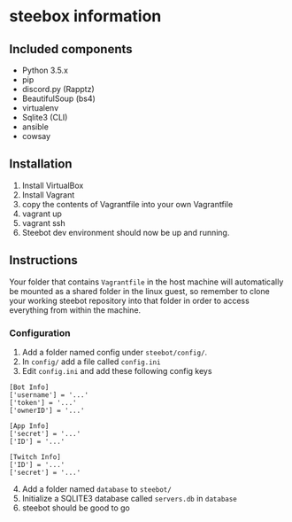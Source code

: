 # steebox information
## Included components
*  Python 3.5.x
*  pip
*  discord.py (Rapptz)
*  BeautifulSoup (bs4)
*  virtualenv
*  Sqlite3 (CLI)
*  ansible
*  cowsay

## Installation

1. Install VirtualBox
2. Install Vagrant
3. copy the contents of Vagrantfile into your own Vagrantfile
4. vagrant up 
5. vagrant ssh
6. Steebot dev environment should now be up and running.

## Instructions

Your folder that contains `Vagrantfile` in the host machine will automatically be mounted as a shared folder in the linux guest, so remember to clone your working steebot repository into that folder in order to access everything from within the machine.

### Configuration
1. Add a folder named config under `steebot/config/`. 
2. In `config/` add a file called `config.ini`
3. Edit `config.ini` and add these following config keys

```
[Bot Info]
['username'] = '...'
['token'] = '...'
['ownerID'] = '...'

[App Info]
['secret'] = '...'
['ID'] = '...'

[Twitch Info]
['ID'] = '...'
['secret'] = '...'
```

4. Add a folder named `database` to `steebot/`
5. Initialize a SQLITE3 database called `servers.db` in `database`
6. steebot should be good to go
